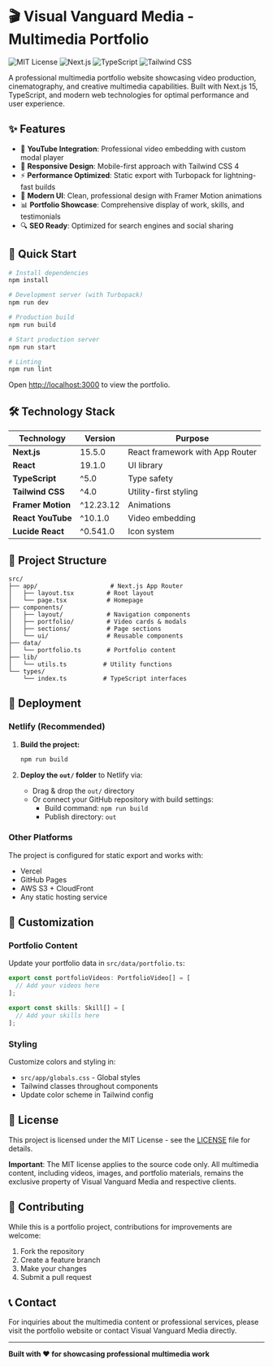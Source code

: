 # 🎬 Visual Vanguard Media - Multimedia Portfolio

![MIT License](https://img.shields.io/badge/License-MIT-blue.svg)
![Next.js](https://img.shields.io/badge/Next.js-15.5.0-black)
![TypeScript](https://img.shields.io/badge/TypeScript-5.0-blue)
![Tailwind CSS](https://img.shields.io/badge/Tailwind-4.0-38B2AC)

A professional multimedia portfolio website showcasing video production, cinematography, and creative multimedia capabilities. Built with Next.js 15, TypeScript, and modern web technologies for optimal performance and user experience.

## ✨ Features

- 🎥 **YouTube Integration**: Professional video embedding with custom modal player
- 📱 **Responsive Design**: Mobile-first approach with Tailwind CSS 4
- ⚡ **Performance Optimized**: Static export with Turbopack for lightning-fast builds
- 🎨 **Modern UI**: Clean, professional design with Framer Motion animations
- 📊 **Portfolio Showcase**: Comprehensive display of work, skills, and testimonials
- 🔍 **SEO Ready**: Optimized for search engines and social sharing

## 🚀 Quick Start

```bash
# Install dependencies
npm install

# Development server (with Turbopack)
npm run dev

# Production build
npm run build

# Start production server
npm run start

# Linting
npm run lint
```

Open [http://localhost:3000](http://localhost:3000) to view the portfolio.

## 🛠️ Technology Stack

| Technology | Version | Purpose |
|------------|---------|----------|
| **Next.js** | 15.5.0 | React framework with App Router |
| **React** | 19.1.0 | UI library |
| **TypeScript** | ^5.0 | Type safety |
| **Tailwind CSS** | ^4.0 | Utility-first styling |
| **Framer Motion** | ^12.23.12 | Animations |
| **React YouTube** | ^10.1.0 | Video embedding |
| **Lucide React** | ^0.541.0 | Icon system |

## 📁 Project Structure

```
src/
├── app/                    # Next.js App Router
│   ├── layout.tsx         # Root layout
│   └── page.tsx           # Homepage
├── components/
│   ├── layout/            # Navigation components
│   ├── portfolio/         # Video cards & modals
│   ├── sections/          # Page sections
│   └── ui/                # Reusable components
├── data/
│   └── portfolio.ts       # Portfolio content
├── lib/
│   └── utils.ts          # Utility functions
└── types/
    └── index.ts          # TypeScript interfaces
```

## 🚀 Deployment

### Netlify (Recommended)

1. **Build the project:**
   ```bash
   npm run build
   ```

2. **Deploy the `out/` folder** to Netlify via:
   - Drag & drop the `out/` directory
   - Or connect your GitHub repository with build settings:
     - Build command: `npm run build`
     - Publish directory: `out`

### Other Platforms

The project is configured for static export and works with:
- Vercel
- GitHub Pages
- AWS S3 + CloudFront
- Any static hosting service

## 🎨 Customization

### Portfolio Content
Update your portfolio data in `src/data/portfolio.ts`:

```typescript
export const portfolioVideos: PortfolioVideo[] = [
  // Add your videos here
];

export const skills: Skill[] = [
  // Add your skills here
];
```

### Styling
Customize colors and styling in:
- `src/app/globals.css` - Global styles
- Tailwind classes throughout components
- Update color scheme in Tailwind config

## 📄 License

This project is licensed under the MIT License - see the [LICENSE](LICENSE) file for details.

**Important**: The MIT license applies to the source code only. All multimedia content, including videos, images, and portfolio materials, remains the exclusive property of Visual Vanguard Media and respective clients.

## 🤝 Contributing

While this is a portfolio project, contributions for improvements are welcome:

1. Fork the repository
2. Create a feature branch
3. Make your changes
4. Submit a pull request

## 📞 Contact

For inquiries about the multimedia content or professional services, please visit the portfolio website or contact Visual Vanguard Media directly.

---

**Built with ❤️ for showcasing professional multimedia work**
